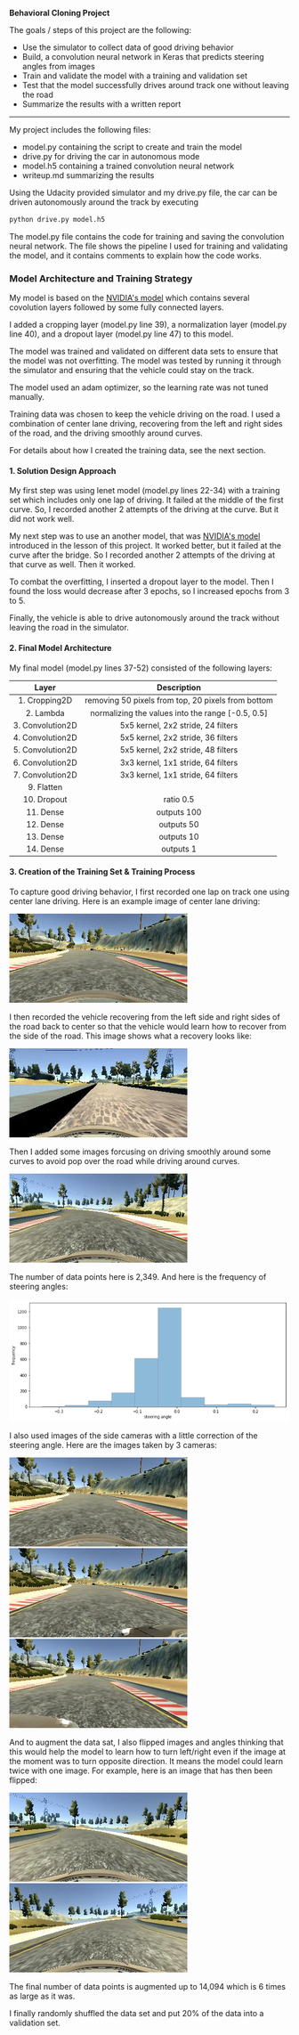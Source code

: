 **Behavioral Cloning Project**

The goals / steps of this project are the following:
* Use the simulator to collect data of good driving behavior
* Build, a convolution neural network in Keras that predicts steering angles from images
* Train and validate the model with a training and validation set
* Test that the model successfully drives around track one without leaving the road
* Summarize the results with a written report


[//]: # (Image References)

[center-driving]: ./images/center-driving.gif "center-driving"
[curve]: ./images/curve.gif "curve"
[recovery]: ./images/recovery.gif "recovery"
[steerings]: ./images/steerings.png "steerings"
[center]: ./images/center.jpg "center"
[left]: ./images/left.jpg "left"
[right]: ./images/right.jpg "right"
[image1]: ./images/image1.jpg "image1"
[image1-flip]: ./images/image1-flip.jpg "image1-flip"

---

My project includes the following files:
* model.py containing the script to create and train the model
* drive.py for driving the car in autonomous mode
* model.h5 containing a trained convolution neural network 
* writeup.md summarizing the results

Using the Udacity provided simulator and my drive.py file, the car can be driven autonomously around the track by executing 

```sh
python drive.py model.h5
```

The model.py file contains the code for training and saving the convolution neural network. The file shows the pipeline I used for training and validating the model, and it contains comments to explain how the code works.

### Model Architecture and Training Strategy

My model is based on the [NVIDIA's model](https://devblogs.nvidia.com/parallelforall/deep-learning-self-driving-cars/) which contains several covolution layers followed by some fully connected layers.

I added a cropping layer (model.py line 39), a normalization layer (model.py line 40), and a dropout layer (model.py line 47) to this model.

The model was trained and validated on different data sets to ensure that the model was not overfitting. The model was tested by running it through the simulator and ensuring that the vehicle could stay on the track.

The model used an adam optimizer, so the learning rate was not tuned manually.

Training data was chosen to keep the vehicle driving on the road. I used a combination of center lane driving, recovering from the left and right sides of the road, and the driving smoothly around curves.

For details about how I created the training data, see the next section. 

#### 1. Solution Design Approach

My first step was using lenet model (model.py lines 22-34) with a training set which includes only one lap of driving. It failed at the middle of the first curve. So, I recorded another 2 attempts of the driving at the curve. But it did not work well. 

My next step was to use an another model, that was [NVIDIA's model](https://devblogs.nvidia.com/parallelforall/deep-learning-self-driving-cars/) introduced in the lesson of this project. It worked better, but it failed at the curve after the bridge. So I recorded another 2 attempts of the driving at that curve as well. Then it worked.

To combat the overfitting, I inserted a dropout layer to the model. Then I found the loss would decrease after 3 epochs, so I increased epochs from 3 to 5.

Finally, the vehicle is able to drive autonomously around the track without leaving the road in the simulator.

#### 2. Final Model Architecture

My final model (model.py lines 37-52) consisted of the following layers:

| Layer							| Description														| 
|:-----------------------------:|:-----------------------------------------------------------------:| 
| 1. Cropping2D					| removing 50 pixels from top, 20 pixels from bottom				| 
| 2. Lambda						| normalizing the values into the range [-0.5, 0.5]					|
| 3. Convolution2D				| 5x5 kernel, 2x2 stride, 24 filters 								|
| 4. Convolution2D				| 5x5 kernel, 2x2 stride, 36 filters								|
| 5. Convolution2D				| 5x5 kernel, 2x2 stride, 48 filters								|
| 6. Convolution2D				| 3x3 kernel, 1x1 stride, 64 filters								|
| 7. Convolution2D				| 3x3 kernel, 1x1 stride, 64 filters								|
| 9. Flatten					| 																	|
| 10. Dropout					| ratio 0.5															|
| 11. Dense						| outputs 100														|
| 12. Dense						| outputs 50														|
| 13. Dense						| outputs 10														|
| 14. Dense						| outputs 1															|


#### 3. Creation of the Training Set & Training Process

To capture good driving behavior, I first recorded one lap on track one using center lane driving. Here is an example image of center lane driving:

![alt text][center-driving]

I then recorded the vehicle recovering from the left side and right sides of the road back to center so that the vehicle would learn how to recover from the side of the road. This image shows what a recovery looks like:

![alt text][recovery]

Then I added some images forcusing on driving smoothly around some curves to avoid pop over the road while driving around curves.

![alt text][curve]

The number of data points here is 2,349. And here is the frequency of steering angles:

![alt text][steerings]

I also used images of the side cameras with a little correction of the steering angle. Here are the images taken by 3 cameras:

![alt text][center]
![alt text][left]
![alt text][right]

And to augment the data sat, I also flipped images and angles thinking that this would help the model to learn how to turn left/right even if the image at the moment was to turn opposite direction. It means the model could learn twice with one image. For example, here is an image that has then been flipped:

![alt text][image1]
![alt text][image1-flip]

The final number of data points is augmented up to 14,094 which is 6 times as large as it was.

I finally randomly shuffled the data set and put 20% of the data into a validation set.
